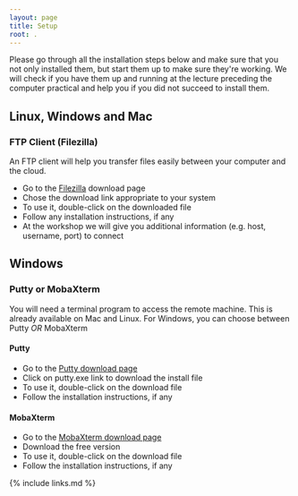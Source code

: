 ```yaml
---
layout: page
title: Setup
root: .
---
```


Please go through all the installation steps below and make sure that
you not only installed them, but start them up to make sure they're working.
We will check if you have them up and running at the lecture preceding the computer practical and help you if you did not succeed to install them.

## Linux, Windows and Mac 

### FTP Client (Filezilla)
An FTP client will help you transfer files easily between your computer and the cloud.

- Go to the [Filezilla](https://filezilla-project.org/download.php?show_all=1) download page
- Chose the download link appropriate to your system
- To use it, double-click on the downloaded file
- Follow any installation instructions, if any
- At the workshop we will give you additional information (e.g. host, username, port) to connect

## Windows
### Putty or MobaXterm
You will need a terminal program to access the remote machine. This is already available on Mac and Linux. For Windows, you can choose between Putty *OR* MobaXterm
#### Putty
- Go to the [Putty download page](http://www.chiark.greenend.org.uk/~sgtatham/putty/download.html)
- Click on putty.exe link to download the install file
- To use it, double-click on the download file
- Follow the installation instructions, if any 

#### MobaXterm
- Go to the [MobaXterm download page](https://mobaxterm.mobatek.net/download.html)
- Download the free version
- To use it, double-click on the download file
- Follow the installation instructions, if any 



{% include links.md %}
